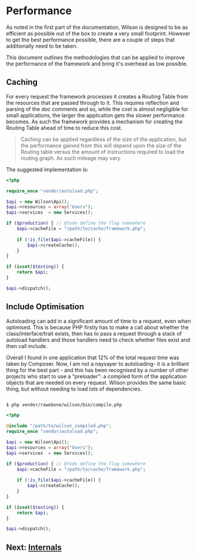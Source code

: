 # Performance

As noted in the first part of the documentation, Wilson is designed to be
as efficient as possible out of the box to create a very small footprint.
However to get the best performance possible, there are a couple of steps
that additionally need to be taken.

This document outlines the methodologies that can be applied to improve
the performance of the framework and bring it's overhead as low possible.


## Caching

For every request the framework processes it creates a Routing Table from
the resources that are passed through to it. This requires reflection and
parsing of the doc comments and so, while the cost is almost negligible 
for small applications, the larger the application gets the slower
performance becomes. As such the framework provides a mechanism for
creating the Routing Table ahead of time to reduce this cost.

> Caching can be applied regardless of the size of the application, but the
> performance gained from this will depend upon the size of the Routing table
> versus the amount of instructions required to load the routing graph. As such
> mileage may vary. 

The suggested implementation is:

```php
<?php

require_once "vendor/autoload.php";

$api = new Wilson\Api();
$api->resources = array("Users");
$api->services  = new Services();

if ($production) { // @todo define the flag somewhere
    $api->cacheFile = "/path/to/cache/framework.php";
    
    if (!is_file($api->cacheFile)) {
        $api->createCache();
    }
}

if (isset($testing)) {
    return $api;
}

$api->dispatch();

```


## Include Optimisation

Autoloading can add in a significant amount of time to a request, even when
optimised. This is because PHP firstly has to make a call about whether the
class/interface/trait exists, then has to pass a request through a stack of
autoload handlers and those handlers need to check whether files exist and
then call include.

Overall I found in one application that 12% of the total request time was
taken by Composer. Now, I am not a naysayer to autoloading- it is a
brilliant thing for the best part - and this has been recognised by a
number of other projects who start to use a "preloader": a compiled form
of the application objects that are needed on every request. Wilson provides
the same basic thing, but without needing to load lots of dependencies.

```bash

$ php vendor/rawebone/wilson/bin/compile.php

```

```php
<?php

@include "/path/to/wilson_compiled.php";
require_once "vendor/autoload.php";

$api = new Wilson\Api();
$api->resources = array("Users");
$api->services  = new Services();

if ($production) { // @todo define the flag somewhere
    $api->cacheFile = "/path/to/cache/framework.php";
    
    if (!is_file($api->cacheFile)) {
        $api->createCache();
    }
}

if (isset($testing)) {
    return $api;
}

$api->dispatch();

```


## Next: [Internals](internals.md)
